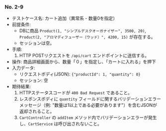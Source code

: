 ### No. 2-9

- テストケース名: カート追加（異常系 - 数量0を指定）
- 前提条件:
    - DBに商品 `Product(1, "シンプルデスクオーガナイザー", 3500, 20)`, `Product(2, "アロマディフューザー（ウッド）", 4200, 15)` が存在する。
  - セッションは空。
- 手順:
  1. HTTP POSTリクエストを `/api/cart` エンドポイントに送信する。
- 操作: 商品詳細画面から、数量「０」を指定し、「カートに入れる」を押下
- 入力データ:
  - リクエストボディ(JSON): `{"productId": 1, "quantity": 0}`
  - セッション: 空
- 期待結果:
  1. HTTPステータスコードが `400 Bad Request` であること。
  2. レスポンスボディに `quantity` フィールドに関するバリデーションエラーメッセージ（例: "数量は1以上である必要があります"）を含むJSONが返却されること。
  3. `CartController` の `addItem` メソッド内でバリデーションエラーが発生し、`CartService` は呼び出されないこと。
